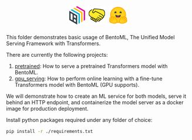 <h1 align='center'>
    <img src="./_static/bentoml.svg" style="height: 50px; max-width: 20%;"> <img src="./_static/handshake.svg" style="height: 50px; max-width: 20%;"> <img src="./_static/huggingface_logo.svg" style="height: 50px; max-width: 20%;">
</h1>

This folder demonstrates basic usage of BentoML, The Unified Model Serving Framework with Transformers.

There are currently the following projects:

1. [pretrained](./pretrained): How to serve a pretrained Transformers model with BentoML.
2. [gpu_serving](./gpu_serving): How to perform online learning with a fine-tune Transformers model with BentoML (GPU supports).
<!-- TODO: add online learning on new data -->

We will demonstrate how to create an ML service for both models, serve it behind an HTTP endpoint, and containerize the model server as a docker image for production deployment.

Install python packages required under any folder of choice:

```bash
pip install -r ./requirements.txt
```

